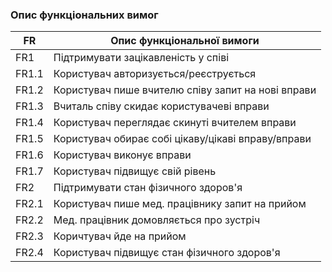 ### Опис функціональних вимог

| FR    | Опис функціональної вимоги | 
| ------| ----------- | 
| FR1   | Підтримувати зацікавленість у співі |
| FR1.1 | Користувач авторизується/реєструється |
| FR1.2 | Користувач пише вчителю співу запит на нові вправи |
| FR1.3 | Вчиталь співу скидає користувачеві вправи | 
| FR1.4 | Користувач переглядає скинуті вчителем вправи | 
| FR1.5 | Користувач обирає собі цікаву/цікаві вправу/вправи | 
| FR1.6 | Користувач виконує вправи | 
| FR1.7 | Користувач підвищує свій рівень | 
| FR2   | Підтримувати стан фізичного здоров'я |
| FR2.1 | Користувач пише мед. працівнику запит на прийом |
| FR2.2 | Мед. працівник домовляється про зустріч | 
| FR2.3 | Коричтувач йде на прийом | 
| FR2.4 | Користувач підвищує стан фізичного здоров'я | 

